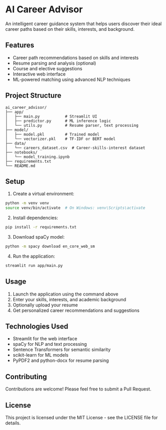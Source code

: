 # AI Career Advisor

An intelligent career guidance system that helps users discover their ideal career paths based on their skills, interests, and background.

## Features

- Career path recommendations based on skills and interests
- Resume parsing and analysis (optional)
- Course and elective suggestions
- Interactive web interface
- ML-powered matching using advanced NLP techniques

## Project Structure

```
ai_career_advisor/
├── app/
│   ├── main.py           # Streamlit UI
│   ├── predictor.py      # ML inference logic
│   └── utils.py          # Resume parser, text processing
├── model/
│   ├── model.pkl         # Trained model
│   └── vectorizer.pkl    # TF-IDF or BERT model
├── data/
│   └── careers_dataset.csv  # Career-skills-interest dataset
├── notebooks/
│   └── model_training.ipynb
├── requirements.txt
└── README.md
```

## Setup

1. Create a virtual environment:
```bash
python -m venv venv
source venv/bin/activate  # On Windows: venv\Scripts\activate
```

2. Install dependencies:
```bash
pip install -r requirements.txt
```

3. Download spaCy model:
```bash
python -m spacy download en_core_web_sm
```

4. Run the application:
```bash
streamlit run app/main.py
```

## Usage

1. Launch the application using the command above
2. Enter your skills, interests, and academic background
3. Optionally upload your resume
4. Get personalized career recommendations and suggestions

## Technologies Used

- Streamlit for the web interface
- spaCy for NLP and text processing
- Sentence Transformers for semantic similarity
- scikit-learn for ML models
- PyPDF2 and python-docx for resume parsing

## Contributing

Contributions are welcome! Please feel free to submit a Pull Request.

## License

This project is licensed under the MIT License - see the LICENSE file for details. 